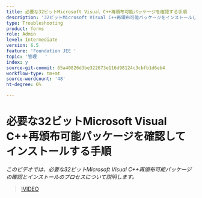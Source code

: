 ```yaml
---
title: 必要な32ビットMicrosoft Visual C++再頒布可能パッケージを確認する手順
description: '32ビットMicrosoft Visual C++再頒布可能パッケージをインストールします。 '
type: Troubleshooting
product: forms
role: Admin
level: Intermediate
version: 6.5
feature: 'Foundation JEE '
topic: '管理   '
index: y
source-git-commit: 65a40826d3be322673e116d98124c3cbfb1d6eb4
workflow-type: tm+mt
source-wordcount: '48'
ht-degree: 6%

---
```



# 必要な32ビットMicrosoft Visual C++再頒布可能パッケージを確認してインストールする手順

*このビデオでは、必要な32ビットMicrosoft Visual C++再頒布可能パッケージの確認とインストールのプロセスについて説明します。*

>[!VIDEO](https://video.tv.adobe.com/v/335520?quality=9&learn=on)

